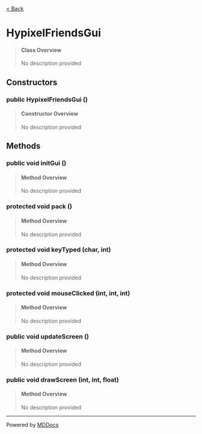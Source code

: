 [< Back](README.md)
# HypixelFriendsGui #
>#### Class Overview ####
>No description provided
## Constructors ##
### public HypixelFriendsGui () ###
>#### Constructor Overview ####
>No description provided
>
## Methods ##
### public void initGui () ###
>#### Method Overview ####
>No description provided
>
### protected void pack () ###
>#### Method Overview ####
>No description provided
>
### protected void keyTyped (char, int) ###
>#### Method Overview ####
>No description provided
>
### protected void mouseClicked (int, int, int) ###
>#### Method Overview ####
>No description provided
>
### public void updateScreen () ###
>#### Method Overview ####
>No description provided
>
### public void drawScreen (int, int, float) ###
>#### Method Overview ####
>No description provided
>

---
Powered by [MDDocs](https://github.com/VRCube/MDDocs)